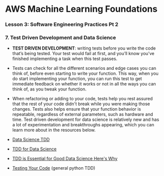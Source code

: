# AWS Machine Learning Foundations 

### Lesson 3: Software Engineering Practices Pt 2

### 7. Test Driven Development and Data Science 


* **TEST DRIVEN DEVELOPMENT**: writing tests before you write the code that’s being tested. Your test would fail at first, and you’ll know you’ve finished implementing a task when this test passes.
* Tests can check for all the different scenarios and edge cases you can think of, before even starting to write your function. This way, when you do start implementing your function, you can run this test to get immediate feedback on whether it works or not in all the ways you can think of, as you tweak your function.
* When refactoring or adding to your code, tests help you rest assured that the rest of your code didn't break while you were making those changes. Tests also helps ensure that your function behavior is repeatable, regardless of external parameters, such as hardware and time.
Test driven development for data science is relatively new and has a lot of experimentation and breakthroughs appearing, which you can learn more about in the resources below.

* [Data Science TDD](https://www.linkedin.com/pulse/data-science-test-driven-development-sam-savage/)
* [TDD for Data Science](http://engineering.pivotal.io/post/test-driven-development-for-data-science/)
* [TDD is Essential for Good Data Science Here's Why](https://medium.com/@karijdempsey/test-driven-development-is-essential-for-good-data-science-heres-why-db7975a03a44)
* [Testing Your Code](http://docs.python-guide.org/en/latest/writing/tests/) (general python TDD)